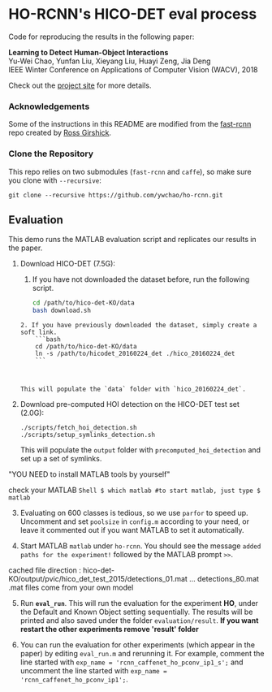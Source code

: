 # HO-RCNN's HICO-DET eval process

Code for reproducing the results in the following paper:

**Learning to Detect Human-Object Interactions**  
Yu-Wei Chao, Yunfan Liu, Xieyang Liu, Huayi Zeng, Jia Deng  
IEEE Winter Conference on Applications of Computer Vision (WACV), 2018  

Check out the [project site](https://umich-ywchao-hico.github.io/) for more details.


### Acknowledgements

Some of the instructions in this README are modified from the [fast-rcnn](https://github.com/rbgirshick/fast-rcnn) repo created by [Ross Girshick](https://github.com/rbgirshick).

### Clone the Repository

This repo relies on two submodules (`fast-rcnn` and `caffe`), so make sure you clone with `--recursive`:

  ```Shell
  git clone --recursive https://github.com/ywchao/ho-rcnn.git
  ```


## Evaluation

This demo runs the MATLAB evaluation script and replicates our results in the paper.

1. Download HICO-DET (7.5G):


    1. If you have not downloaded the dataset before, run the following script.
        ```bash
        cd /path/to/hico-det-KO/data
        bash download.sh
	```
    2. If you have previously downloaded the dataset, simply create a soft link.
        ```bash
        cd /path/to/hico-det-KO/data
        ln -s /path/to/hicodet_20160224_det ./hico_20160224_det
        ```
    


    This will populate the `data` folder with `hico_20160224_det`.

2. Download pre-computed HOI detection on the HICO-DET test set (2.0G):

    ```Shell
    ./scripts/fetch_hoi_detection.sh
    ./scripts/setup_symlinks_detection.sh
    ```

    This will populate the `output` folder with `precomputed_hoi_detection` and set up a set of symlinks.

"YOU NEED to install MATLAB tools by yourself"

check your MATLAB
    ```Shell
    $ which matlab
    #to start matlab, just type
    $ matlab
    ```
    
    
3. Evaluating on 600 classes is tedious, so we use `parfor` to speed up. Uncomment and set `poolsize` in `config.m` according to your need, or leave it commented out if you want MATLAB to set it automatically.

4. Start MATLAB `matlab` under `ho-rcnn`. You should see the message `added paths for the experiment!` followed by the MATLAB prompt `>>`.

cached file direction : hico-det-KO/output/pvic/hico_det_test_2015/detections_01.mat ... detections_80.mat
.mat files come from your own model


5. Run **`eval_run`**. This will run the evaluation for the experiment **HO**, under the Default and Known Object setting sequentially. The results will be printed and also saved under the folder `evaluation/result`. **If you want restart the other experiments remove 'result' folder**

6. You can run the evaluation for other experiments (which appear in the paper) by editing `eval_run.m` and rerunning it. 
For example, comment the line started with `exp_name = 'rcnn_caffenet_ho_pconv_ip1_s';` and uncomment the line started with `exp_name = 'rcnn_caffenet_ho_pconv_ip1';`.



